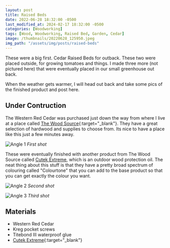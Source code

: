 ```yaml
---
layout: post
title: Raised Beds
date: 2022-06-28 18:32:00 -0500
last_modified_at: 2024-02-17 18:32:00 -0500
categories: [Woodworking]
tags: [Wood, Woodworking, Raised Bed, Garden, Cedar]
image: /thumbnails/20220628_125950.jpeg
img_path: "/assets/img/posts/raised-beds"
---
```


These were a big first.  Cedar Raised Beds for outback.  These two were placed outside, for growing tomatoes and things.  I made three more (not pictured here) that were eventually placed in our small greenhouse out back.  

When the weather gets warmer, I will head out back and take some pics of the finished product and post here.

## Under Contruction

The Western Red Cedar was purchased just down the way from where I live at a place called [The Wood Source]{:target="_blank"}.  They have a great selection of hardwood and supplies to choose from.  Its nice to have a place like this just a few minutes away.

![Angle 1][Angle 1]
_First shot_

These were eventually finished with another product from The Wood Source called [Cutek Extreme], which is an outdoor wood protection oil.  The neat thing about this stuff is that they have a pretty broad spectrum of colouring called "Colourtone" that you can add to the base product so that you can get exactly the colour you want.

![Angle 2][Angle 2]
_Second shot_

![Angle 3][Angle 3]
_Third shot_

## Materials

- Western Red Cedar
- Kreg pocket screws
- Titebond III waterproof glue
- [Cutek Extreme]{:target="_blank"}

[Angle 1]: 20220628_125859.jpeg
[Angle 2]: 20220628_125916.jpeg
[Angle 3]: 20220628_125950.jpeg
[The Wood Source]: https://wood-source.com
[Cutek Extreme]: https://wood-source.com/product/cutek-extreme
